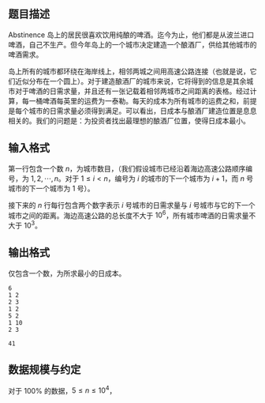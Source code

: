 ## 题目描述

Abstinence 岛上的居民很喜欢饮用纯酿的啤酒。迄今为止，他们都是从波兰进口啤酒，自己不生产。但今年岛上的一个城市决定建造一个酿酒厂，供给其他城市的啤酒需求。

岛上所有的城市都环绕在海岸线上，相邻两城之间用高速公路连接（也就是说，它们近似分布在一个圆上）。对于建造酿酒厂的城市来说，它将得到的信息是其余城市对于啤酒的日需求量，并且还有一张记载着相邻两城市之间距离的表格。经过计算，每一桶啤酒每英里的运费为一泰勒。每天的成本为所有城市的运费之和，前提是每个城市的日需求量必须得到满足。可以看出，日成本与酿酒厂建造位置是息息相关的。我们的问题是：为投资者找出最理想的酿酒厂位置，使得日成本最小。

## 输入格式

第一行包含一个数 $n$，为城市数目，（我们假设城市已经沿着海边高速公路顺序编号，为 $1,2,\cdots,n$。对于 $1\le i<n$，编号为 $i$ 的城市的下一个城市为 $i+1$，而 $n$ 号城市的下一个城市为 $1$ 号）。

接下来的 $n$ 行每行包含两个数字表示 $i$ 号城市的日需求量与 $i$ 号城市与它的下一个城市之间的距离。海边高速公路的总长度不大于 $10^6$，所有城市啤酒的日需求量不大于 $10^3$。

## 输出格式

仅包含一个数，为所求最小的日成本。

```input1
6
1 2
2 3
1 2
5 2
1 10
2 3
```

```output1
41
```

## 数据规模与约定

对于 $100\%$ 的数据，$5\le n\le 10^4$，

